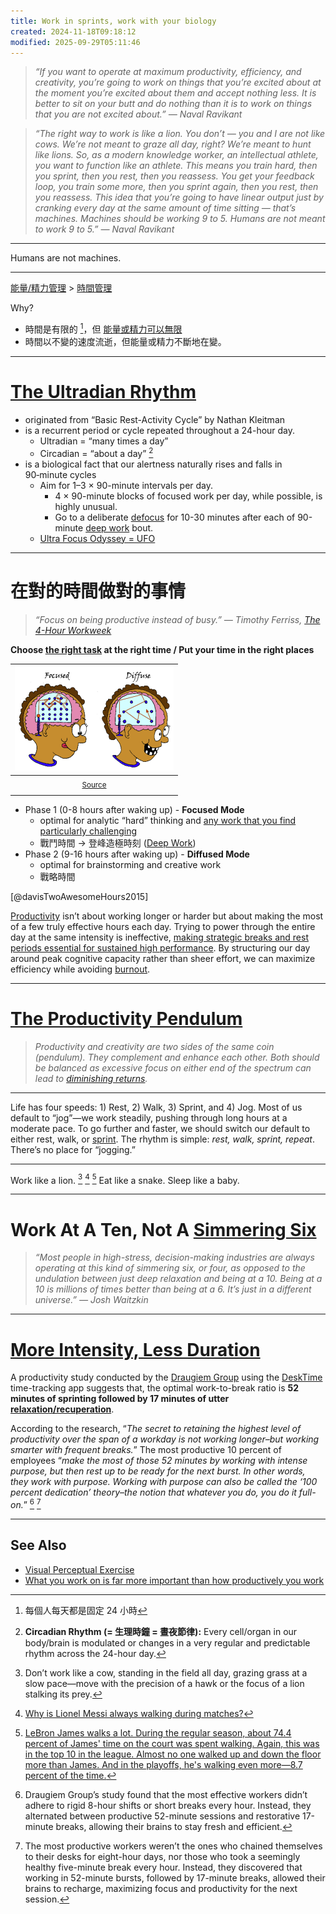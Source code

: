 ```yaml
---
title: Work in sprints, work with your biology
created: 2024-11-18T09:18:12
modified: 2025-09-29T05:11:46
---
```


> _“If you want to operate at maximum productivity, efficiency, and creativity, you’re going to work on things that you’re excited about at the moment you’re excited about them and accept nothing less. It is better to sit on your butt and do nothing than it is to work on things that you are not excited about.” — Naval Ravikant_

> _“The right way to work is like a lion. You don’t — you and I are not like cows. We’re not meant to graze all day, right? We’re meant to hunt like lions. So, as a modern knowledge worker, an intellectual athlete, you want to function like an athlete. This means you train hard, then you sprint, then you rest, then you reassess. You get your feedback loop, you train some more, then you sprint again, then you rest, then you reassess. This idea that you’re going to have linear output just by cranking every day at the same amount of time sitting — that’s machines. Machines should be working 9 to 5. Humans are not meant to work 9 to 5.” — Naval Ravikant_

---

Humans are not machines.

---

[能量/精力管理](energy-management.md) \> [時間管理](Time%20Management.md)

Why?

* 時間是有限的 [^1]，但 [能量或精力可以無限](energy-management.md)
* 時間以不變的速度流逝，但能量或精力不斷地在變。

---

# [The Ultradian Rhythm](https://youtu.be/yb5zpo5WDG4?t=1575)

* originated from “Basic Rest-Activity Cycle” by Nathan Kleitman
* is a recurrent period or cycle repeated throughout a 24-hour day.
	* Ultradian = “many times a day”
	* Circadian = “about a day” [^2]
* is a biological fact that our alertness naturally rises and falls in 90‑minute cycles
	* Aim for 1–3 × 90-minute intervals per day.
		* 4 × 90-minute blocks of focused work per day, while possible, is highly unusual.
		* Go to a deliberate [defocus](rest,%20reset,%20relax,%20recharge.md) for 10-30 minutes after each of 90-minute [deep work](deep%20work.md) bout.
	* [Ultra Focus Odyssey = UFO](https://shosho.tw/blog/super-productivity-system-2024)

---

# 在對的時間做對的事情

> _“Focus on being productive instead of busy.” ― Timothy Ferriss, [The 4-Hour Workweek](https://www.goodreads.com/work/quotes/1885647)_

**Choose [the right task](two-types-of-work.md) at the right time / Put your time in the right places**

|                  ![](../_attachments/b592b3f9521574f1f4c2c0cb803edf84.png)                   |
| :-------------------------------------------------------------------------: |
| <sub>[Source]( https://barbaraoakley.com/books/learning-how-to-learn)</sub> |
|                                                                             |

* Phase 1 (0-8 hours after waking up) - **Focused Mode**
	* optimal for analytic “hard” thinking and [any work that you find particularly challenging](Eat%20the%20biggest%20frog%20first%20thing%20in%20the%20morning.md)
	* 戰鬥時間 → 登峰造極時刻 ([Deep Work](deep%20work.md))
* Phase 2 (9-16 hours after waking up) - **Diffused Mode**
	* optimal for brainstorming and creative work
	* 戰略時間

[@davisTwoAwesomeHours2015]

[Productivity](Productivity.md) isn’t about working longer or harder but about making the most of a few truly effective hours each day. Trying to power through the entire day at the same intensity is ineffective, [making strategic breaks and rest periods essential for sustained high performance](rest,%20reset,%20relax,%20recharge.md). By structuring our day around peak cognitive capacity rather than sheer effort, we can maximize efficiency while avoiding [burnout](Burnout.md).

---

# [The Productivity Pendulum](https://aliabdaal.com/newsletter/the-productivity-pendulum/)

> _Productivity and creativity are two sides of the same coin (pendulum). They complement and enhance each other. Both should be balanced as excessive focus on either end of the spectrum can lead to [diminishing returns](https://en.wikipedia.org/wiki/Diminishing_returns)._

---

Life has four speeds: 1) Rest, 2) Walk, 3) Sprint, and 4) Jog. Most of us default to “jog”—we work steadily, pushing through long hours at a moderate pace. To go further and faster, we should switch our default to either rest, walk, or [sprint](the-pomodoro-technique.md). The rhythm is simple: _rest, walk, sprint, repeat_. There’s no place for “jogging.”

---

Work like a lion. [^3] [^4] [^5] Eat like a snake. Sleep like a baby.

---

# Work At A Ten, Not A [Simmering Six](https://www.google.com/search?q=Simmering)

> _“Most people in high-stress, decision-making industries are always operating at this kind of simmering six, or four, as opposed to the undulation between just deep relaxation and being at a 10. Being at a 10 is millions of times better than being at a 6. It’s just in a different universe.” — Josh Waitzkin_

---

# [More Intensity, Less Duration](https://www.inc.com/jessica-stillman/the-secret-to-happiness-at-work-less-duration-more-intensity.html)

A productivity study conducted by the [Draugiem Group](https://draugiemgroup.com/) using the [DeskTime](https://desktime.com/) time-tracking app suggests that, the optimal work-to-break ratio is **52 minutes of sprinting followed by 17 minutes of utter [relaxation/recuperation](rest,%20reset,%20relax,%20recharge.md)**.

According to the research, “_The secret to retaining the highest level of productivity over the span of a workday is not working longer–but working smarter with frequent breaks._” The most productive 10 percent of employees “_make the most of those 52 minutes by working with intense purpose, but then rest up to be ready for the next burst. In other words, they work with purpose. Working with purpose can also be called the ‘100 percent dedication’ theory–the notion that whatever you do, you do it full-on._” [^6] [^7]

---

## See Also

* [Visual Perceptual Exercise](Visual%20Perceptual%20Exercise.md)
* [What you work on is far more important than how productively you work](what-you-work-on-is-far-more-important-than-how-productively-you-work.md)

[^1]: 每個人每天都是固定 24 小時
[^2]: **Circadian Rhythm (= 生理時鐘 = 晝夜節律):** Every cell/organ in our body/brain is modulated or changes in a very regular and predictable rhythm across the 24-hour day.
[^3]: Don’t work like a cow, standing in the field all day, grazing grass at a slow pace—move with the precision of a hawk or the focus of a lion stalking its prey.
[^4]: [Why is Lionel Messi always walking during matches?](https://www.reddit.com/r/InterMiami/comments/15x8xvh/why_does_messi_walk_alot_well_here_you_go/)
[^5]: [LeBron James walks a lot. During the regular season, about 74.4 percent of James' time on the court was spent walking. Again, this was in the top 10 in the league. Almost no one walked up and down the floor more than James. And in the playoffs, he's walking even more—8.7 percent of the time.](https://www.espn.com/nba/story/_/id/23384071/lebron-james-plays-rests-keep-cleveland-cavaliers-hopes-alive)
[^6]: Draugiem Group’s study found that the most effective workers didn’t adhere to rigid 8-hour shifts or short breaks every hour. Instead, they alternated between productive 52-minute sessions and restorative 17-minute breaks, allowing their brains to stay fresh and efficient.
[^7]: The most productive workers weren’t the ones who chained themselves to their desks for eight-hour days, nor those who took a seemingly healthy five-minute break every hour. Instead, they discovered that working in 52-minute bursts, followed by 17-minute breaks, allowed their brains to recharge, maximizing focus and productivity for the next session.

